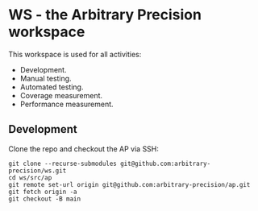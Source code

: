 # WS - the Arbitrary Precision workspace

This workspace is used for all activities:
- Development.
- Manual testing.
- Automated testing.
- Coverage measurement.
- Performance measurement.

## Development

Clone the repo and checkout the AP via SSH:
```
git clone --recurse-submodules git@github.com:arbitrary-precision/ws.git
cd ws/src/ap
git remote set-url origin git@github.com:arbitrary-precision/ap.git
git fetch origin -a
git checkout -B main
```
